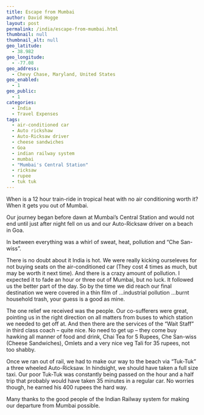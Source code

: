 ```yaml
---
title: Escape from Mumbai
author: David Hogge
layout: post
permalink: /india/escape-from-mumbai.html
thumbnail: null
thumbnail_alt: null
geo_latitude:
  - 38.982
geo_longitude:
  - -77.08
geo_address:
  - Chevy Chase, Maryland, United States
geo_enabled:
  - 1
geo_public:
  - 1
categories:
  - India
  - Travel Expenses
tags:
  - air-conditioned car
  - Auto rickshaw
  - Auto-Ricksaw driver
  - cheese sandwiches
  - Goa
  - indian railway system
  - mumbai
  - "Mumbai's Central Station"
  - ricksaw
  - rupee
  - tuk tuk
---
```

When is a 12 hour train-ride in tropical heat with no air conditioning worth it? When it gets you out of Mumbai.

Our journey began before dawn at Mumbai&#8217;s Central Station and would not end until just after night fell on us and our Auto-Ricksaw driver on a beach in Goa.

In between everything was a whirl of sweat, heat, pollution and &#8220;Che San-wiss&#8221;.

There is no doubt about it India is hot. We were really kicking ourseleves for not buying seats on the air-conditioned car (They cost 4 times as much, but may be worth it next time). And there is a crazy amount of pollution. I expected it to fade an hour or three out of Mumbai, but no luck. It followed us the better part of the day. So by the time we did reach our final destination we were covered in a thin film of &#8230;industrial pollution &#8230;burnt household trash, your guess is a good as mine.

The one relief we received was the people. Our co-sufferers were great, pointing us in the right direction on all matters from buses to which station we needed to get off at. And then there are the services of the &#8220;Wait Staff&#8221; in third class coach &#8211; quite nice. No need to get up &#8211; they come buy hawking all manner of food and drink, Chai Tea for 5 Rupees, Che San-wiss (Cheese Sandwiches), Omlets and a very nice veg Tali for 35 rupees, not too shabby.

Once we ran out of rail, we had to make our way to the beach via &#8220;Tuk-Tuk&#8221; a three wheeled Auto-Ricksaw. In hindsight, we should have taken a full size taxi. Our poor Tuk-Tuk was constantly being passed on the hour and a half trip that probably would have taken 35 minutes in a regular car. No worries though, he earned his 400 rupees the hard way.

Many thanks to the good people of the Indian Railway system for making our departure from Mumbai possible.
